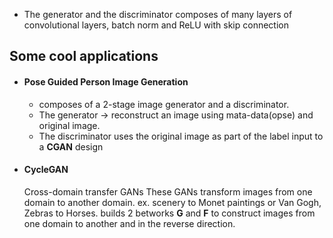 - The generator and the discriminator composes of many layers of convolutional layers, batch norm and ReLU with skip connection

## Some cool applications 
- #### Pose Guided Person Image Generation
	- composes of a 2-stage image generator and a discriminator.
	- The generator -> reconstruct an image using mata-data(opse) and original image.
	- The discriminator uses the original image as part of the label input to a **CGAN** design
 - #### CycleGAN
	 Cross-domain transfer GANs
	 These GANs transform images from one domain to another domain.
	  ex. scenery to Monet paintings or Van Gogh, Zebras to Horses.
	builds 2 betworks **G** and **F** to construct images from one domain to another and in the reverse direction.	
		  